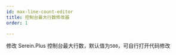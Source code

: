 ```yaml
---
id: max-line-count-editor
title: 控制台最大行数修改器
order: 1

---
```



修改 Serein.Plus 控制台最大行数，默认值为`500`，可自行打开代码修改
